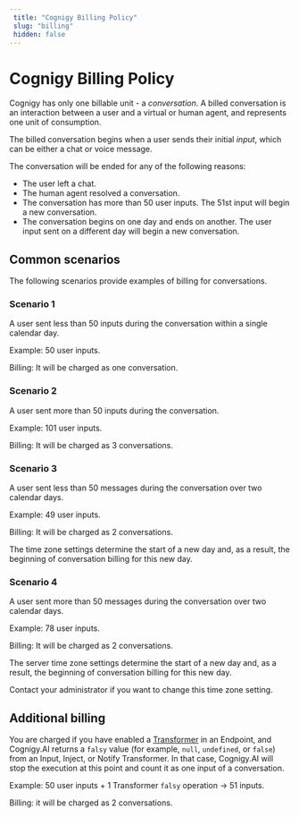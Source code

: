 ```yaml
---
 title: "Cognigy Billing Policy" 
 slug: "billing" 
 hidden: false 
---
```


# Cognigy Billing Policy

Cognigy has only one billable unit - a *conversation*. A billed conversation is an interaction between a user and a virtual or human agent, and represents one unit of consumption.

The billed conversation begins when a user sends their initial *input*, which can be either a chat or voice message.

The conversation will be ended for any of the following reasons:

- The user left a chat.
- The human agent resolved a conversation.
- The conversation has more than 50 user inputs.
  The 51st input will begin a new conversation.
- The conversation begins on one day and ends on another.
  The user input sent on a different day will begin a new conversation.  

## Common scenarios

The following scenarios provide examples of billing for conversations.

### Scenario 1

A user sent less than 50 inputs during the conversation within a single calendar day.

Example: 50 user inputs.

Billing: It will be charged as one conversation.

### Scenario 2

A user sent more than 50 inputs during the conversation.

Example: 101 user inputs.

Billing: It will be charged as 3 conversations.

### Scenario 3

A user sent less than 50 messages during the conversation over two calendar days.

Example: 49 user inputs.

Billing: It will be charged as 2 conversations.

The time zone settings determine the start of a new day and, as a result, the beginning of conversation billing for this new day.

### Scenario 4

A user sent more than 50 messages during the conversation over two calendar days.

Example: 78 user inputs.

Billing: It will be charged as 2 conversations.

The server time zone settings determine the start of a new day and, as a result, the beginning of conversation billing for this new day.

Contact your administrator if you want to change this time zone setting.

## Additional billing 

You are charged if you have enabled a [Transformer](../ai/endpoints/transformers/transformers.md) in an Endpoint, and Cognigy.AI returns a `falsy` value (for example, `null`, `undefined`, or `false`) from an Input, Inject, or Notify Transformer. In that case, Cognigy.AI will stop the execution at this point and count it as one input of a conversation.

Example: 50 user inputs + 1 Transformer `falsy` operation -> 51 inputs.

Billing: it will be charged as 2 conversations.
